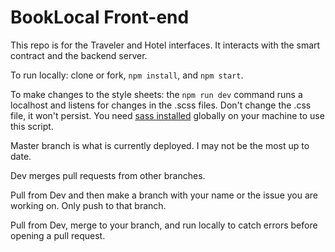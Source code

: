 # BookLocal Front-end

This repo is for the Traveler and Hotel interfaces. It interacts with the smart contract and the backend server.

To run locally: clone or fork, ```npm install```, and ```npm start```.

To make changes to the style sheets: the ```npm run dev``` command runs a localhost and listens for changes in the .scss files. Don't change the .css file, it won't persist. You need [sass installed](https://sass-lang.com/install) globally on your machine to use this script.

Master branch is what is currently deployed. I may not be the most up to date.

Dev merges pull requests from other branches.

Pull from Dev and then make a branch with your name or the issue you are working on. Only push to that branch.

Pull from Dev, merge to your branch, and run locally to catch errors before opening a pull request.
